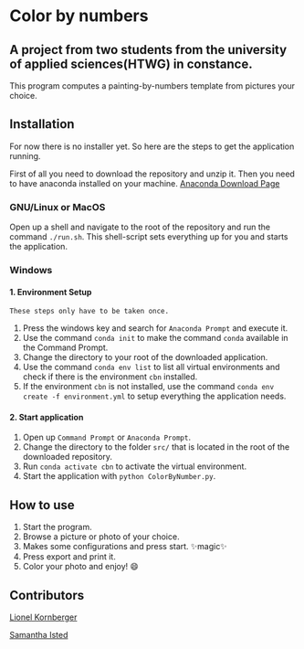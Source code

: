 # Color by numbers

## A project from two students from the university of applied sciences(HTWG) in constance.

This program computes a painting-by-numbers template from pictures your choice.

## Installation

For now there is no installer yet.
So here are the steps to get the application running.

First of all you need to download the repository and unzip it.
Then you need to have anaconda installed on your machine. [Anaconda Download Page](https://www.anaconda.com/distribution/)

### GNU/Linux or MacOS

Open up a shell and navigate to the root of the repository and run the command ```./run.sh```.
This shell-script sets everything up for you and starts the application.

### Windows

#### 1. Environment Setup

    These steps only have to be taken once.

1. Press the windows key and search for ```Anaconda Prompt``` and execute it.
1. Use the command ```conda init``` to make the command ```conda``` available in the Command Prompt.
1. Change the directory to your root of the downloaded application.
1. Use the command ```conda env list``` to list all virtual environments and check if there is the environment ```cbn``` installed.
1. If the environment ```cbn``` is not installed, use the command ```conda env create -f environment.yml``` to setup everything the application needs.

#### 2. Start application

1. Open up ```Command Prompt``` or ```Anaconda Prompt```.
1. Change the directory to the folder ```src/``` that is located in the root of the downloaded repository.
1. Run ```conda activate cbn``` to activate the virtual environment.
1. Start the application with ```python ColorByNumber.py```.

## How to use

1. Start the program.
2. Browse a picture or photo of your choice.
3. Makes some configurations and press start.
    :sparkles:magic:sparkles:
4. Press export and print it.
5. Color your photo and enjoy! :smile:

## Contributors

[Lionel Kornberger](https://github.com/SpurNut "GitHub Account")

[Samantha Isted](https://github.com/sammyCatlady42 "GitHub Account")
